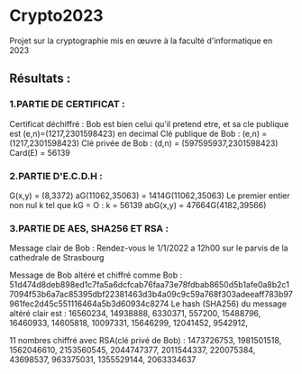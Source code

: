 # Crypto2023
Projet sur la cryptographie mis en œuvre à la faculté d'informatique en 2023

## Résultats :

### 1.PARTIE DE CERTIFICAT : 

Certificat déchiffré :
Bob est bien celui qu'il pretend etre, et sa cle publique est (e,n)=(1217,2301598423) en decimal 
Clé publique de Bob : (e,n) = (1217,2301598423)
Clé privée de Bob : (d,n) = (597595937,2301598423)
Card(E) = 56139

### 2.PARTIE D'E.C.D.H : 

G(x,y) = (8,3372)
aG(11062,35063) = 1414G(11062,35063)
Le premier entier non nul k tel que kG = O : k = 56139
abG(x,y) = 47664G(4182,39566)

### 3.PARTIE DE AES, SHA256 ET RSA : 

Message clair de Bob : Rendez-vous le 1/1/2022 a 12h00 sur le parvis de la cathedrale de Strasbourg

Message de Bob altéré et chiffré comme Bob : 
51d474d8deb898ed1c7fa5a6dcfcab76faa73e78fdbab8650d5b1afe0a8b2c17094f53b6a7ac85395dbf22381463d3b4a09c9c59a768f303adeeaff783b97961fec2d45c551116464a5b3d60934c8274 
Le hash (SHA256) du message altéré clair est :
16560234, 14938888, 6330371, 557200, 15488796, 16460933, 14605818, 10097331, 15646299, 12041452, 9542912, 

11 nombres chiffré avec RSA(clé privé de Bob) :
1473726753, 1981501518, 1562046610, 2153560545, 2044747377, 2011544337, 220075384, 43698537, 963375031, 1355529144, 2063334637
